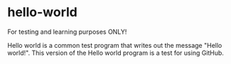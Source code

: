 # hello-world
For testing and learning purposes ONLY!

Hello world is a common test program that writes out the message "Hello world!".
This version of the Hello world program is a test for using GitHub.
